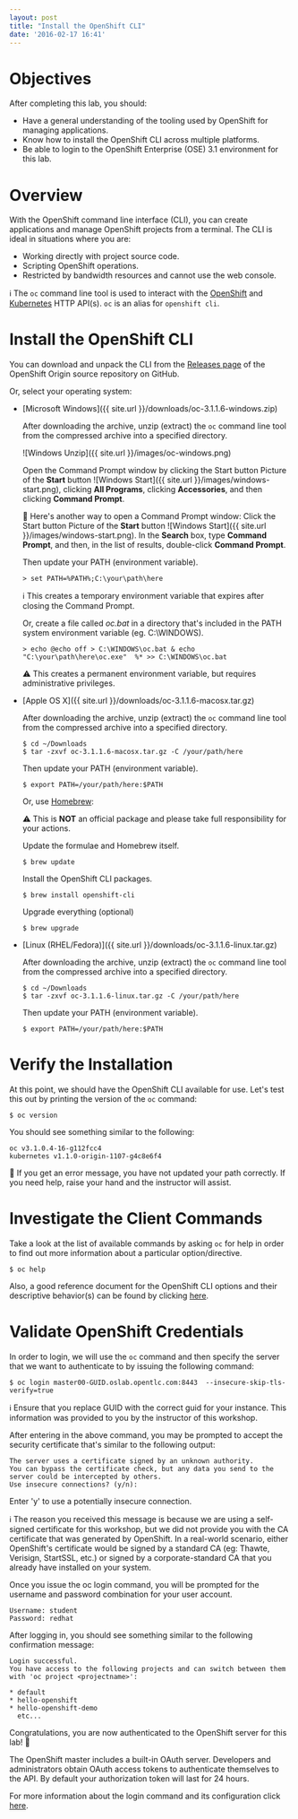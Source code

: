 ```yaml
---
layout: post
title: "Install the OpenShift CLI"
date: '2016-02-17 16:41'
---
```


# Objectives
After completing this lab, you should:

- Have a general understanding of the tooling used by OpenShift for managing applications.
- Know how to install the OpenShift CLI across multiple platforms.
- Be able to login to the OpenShift Enterprise (OSE) 3.1 environment for this lab.

# Overview
With the OpenShift command line interface (CLI), you can create applications and manage OpenShift projects from a terminal. The CLI is ideal in situations where you are:

- Working directly with project source code.
- Scripting OpenShift operations.
- Restricted by bandwidth resources and cannot use the web console.

:information_source: The `oc` command line tool is used to interact with the [OpenShift](http://openshift.github.io) and [Kubernetes](http://kubernetes.io/) HTTP API(s). `oc` is an alias for `openshift cli`.

# Install the OpenShift CLI
You can download and unpack the CLI from the [Releases page](https://github.com/openshift/origin/releases) of the OpenShift Origin source repository on GitHub.

Or, select your operating system:

- [Microsoft Windows]({{ site.url }}/downloads/oc-3.1.1.6-windows.zip)

  After downloading the archive, unzip (extract) the `oc` command line tool from the compressed archive into a specified directory.

    ![Windows Unzip]({{ site.url }}/images/oc-windows.png)

  Open the Command Prompt window by clicking the Start button Picture of the **Start** button ![Windows Start]({{ site.url }}/images/windows-start.png), clicking **All Programs**, clicking **Accessories**, and then clicking **Command Prompt**.

  :page_facing_up: Here's another way to open a Command Prompt window: Click the Start button Picture of the **Start** button ![Windows Start]({{ site.url }}/images/windows-start.png). In the **Search** box, type **Command Prompt**, and then, in the list of results, double-click **Command Prompt**.

  Then update your PATH (environment variable).

      > set PATH=%PATH%;C:\your\path\here

  :information_source: This creates a temporary environment variable that expires after closing the Command Prompt.

  Or, create a file called *oc.bat* in a directory that's included in the PATH system environment variable (eg. C:\WINDOWS).

      > echo @echo off > C:\WINDOWS\oc.bat & echo "C:\your\path\here\oc.exe"  %* >> C:\WINDOWS\oc.bat

  :warning: This creates a permanent environment variable, but requires administrative privileges.

- [Apple OS X]({{ site.url }}/downloads/oc-3.1.1.6-macosx.tar.gz)

  After downloading the archive, unzip (extract) the `oc` command line tool from the compressed archive into a specified directory.

      $ cd ~/Downloads
      $ tar -zxvf oc-3.1.1.6-macosx.tar.gz -C /your/path/here

  Then update your PATH (environment variable).

      $ export PATH=/your/path/here:$PATH

  Or, use [Homebrew](http://brew.sh/):

  :warning: This is **NOT** an official package and please take full responsibility for your actions.

  Update the formulae and Homebrew itself.

      $ brew update

  Install the OpenShift CLI packages.

      $ brew install openshift-cli

  Upgrade everything (optional)

      $ brew upgrade

- [Linux (RHEL/Fedora)]({{ site.url }}/downloads/oc-3.1.1.6-linux.tar.gz)

  After downloading the archive, unzip (extract) the `oc` command line tool from the compressed archive into a specified directory.

      $ cd ~/Downloads
      $ tar -zxvf oc-3.1.1.6-linux.tar.gz -C /your/path/here

  Then update your PATH (environment variable).

      $ export PATH=/your/path/here:$PATH

# Verify the Installation

At this point, we should have the OpenShift CLI available for use. Let's test this out by printing the version of the `oc` command:

    $ oc version

You should see something similar to the following:

    oc v3.1.0.4-16-g112fcc4
    kubernetes v1.1.0-origin-1107-g4c8e6f4

:raising_hand: If you get an error message, you have not updated your path correctly. If you need help, raise your hand and the instructor will assist.

# Investigate the Client Commands

Take a look at the list of available commands by asking `oc` for help in order to find out more information about a particular option/directive.

    $ oc help

Also, a good reference document for the OpenShift CLI options and their descriptive behavior(s) can be found by clicking [here](https://github.com/openshift/origin/blob/master/docs/cli.md#openshift-command-line-interface).

# Validate OpenShift Credentials

In order to login, we will use the `oc` command and then specify the server that we want to authenticate to by issuing the following command:

    $ oc login master00-GUID.oslab.opentlc.com:8443  --insecure-skip-tls-verify=true

:information_source: Ensure that you replace GUID with the correct guid for your instance. This information was provided to you by the instructor of this workshop.

After entering in the above command, you may be prompted to accept the security certificate that's similar to the following output:

    The server uses a certificate signed by an unknown authority.
    You can bypass the certificate check, but any data you send to the server could be intercepted by others.
    Use insecure connections? (y/n):

Enter 'y' to use a potentially insecure connection.

:information_source: The reason you received this message is because we are using a self-signed certificate for this workshop, but we did not provide you with the CA certificate that was generated by OpenShift. In a real-world scenario, either OpenShift's certificate would be signed by a standard CA (eg: Thawte, Verisign, StartSSL, etc.) or signed by a corporate-standard CA that you already have installed on your system.

Once you issue the oc login command, you will be prompted for the username and password combination for your user account.

    Username: student
    Password: redhat

After logging in, you should see something similar to the following confirmation message:

    Login successful.
    You have access to the following projects and can switch between them with 'oc project <projectname>':

    * default
    * hello-openshift
    * hello-openshift-demo
      etc...

Congratulations, you are now authenticated to the OpenShift server for this lab! :beers:

The OpenShift master includes a built-in OAuth server. Developers and administrators obtain OAuth access tokens to authenticate themselves to the API. By default your authorization token will last for 24 hours.

For more information about the login command and its configuration click [here](https://docs.openshift.com/enterprise/3.1/cli_reference/get_started_cli.html#basic-setup-and-login).
